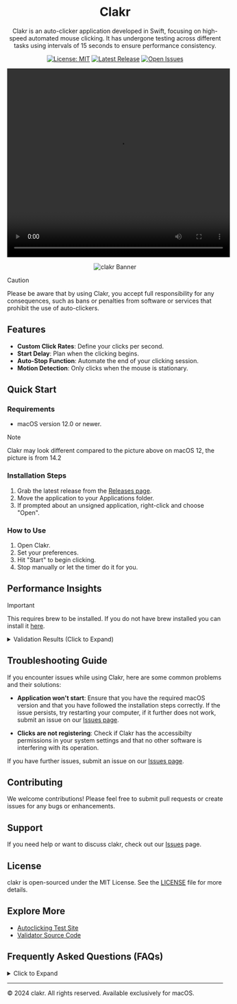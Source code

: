 <div align="center">

<!-- ![clakr Banner](assets/clakr-banner.png) -->

# Clakr

Clakr is an auto-clicker application developed in Swift, focusing on high-speed automated mouse clicking. It has undergone testing across different tasks using intervals of 15 seconds to ensure performance consistency.

[![License: MIT](https://img.shields.io/badge/license-MIT-green.svg)](LICENSE.md)
[![Latest Release](https://img.shields.io/github/release/senpaihunters/clakr.svg)](https://github.com/senpaihunters/clakr/releases)
[![Open Issues](https://img.shields.io/github/issues/senpaihunters/clakr.svg)](https://github.com/senpaihunters/clakr/issues)

<div>
  <video width="520" height="440" controls>
    <source src="assets/clakr-web.mp4" type="video/mp4">
    Your browser does not support the video tag.
  </video>
</div>


![clakr Banner](assets/clakr.gif)

</div>

> [!CAUTION]
> Please be aware that by using Clakr, you accept full responsibility for any consequences, such as bans or penalties from software or services that prohibit the use of auto-clickers.

## Features

- **Custom Click Rates**: Define your clicks per second.
- **Start Delay**: Plan when the clicking begins.
- **Auto-Stop Function**: Automate the end of your clicking session.
- **Motion Detection**: Only clicks when the mouse is stationary.

## Quick Start

### Requirements

- macOS version 12.0 or newer.

> [!NOTE]
> Clakr may look different compared to the picture above on macOS 12, the picture is from 14.2

### Installation Steps

1. Grab the latest release from the [Releases page](https://github.com/senpaihunters/clakr/releases).
2. Move the application to your Applications folder.
3. If prompted about an unsigned application, right-click and choose "Open".

### How to Use

1. Open Clakr.
2. Set your preferences.
3. Hit "Start" to begin clicking.
4. Stop manually or let the timer do it for you.

## Performance Insights

> [!IMPORTANT]
> This requires brew to be installed.
> If you do not have brew installed you can install it [here](https://brew.sh).

<details>
<summary>Validation Results (Click to Expand)</summary>

To ensure Clakr's performance, follow these steps:

1. Get the validation script [here](autoclicker-tests/validator/runcals.js).
2. Install prerequisites:

```sh
brew install node
npm install jstat
```

3. Navigate to the script directory:

```sh
cd path/to/autoclicker-tests
```

4. Run the script:

```sh
node runcals.js
```

> Input your Clakr test results in the script for automatic analysis.

> If you've renamed `runcals.js`, adjust the command accordingly.

#### Performance Summary

```sh
------------------- Clakr Test Summary ------------------------

Performance:
  Best Run: 15000 clicks
  Slowest Run: 14798 clicks
  Average: 14972.44 clicks
  Median: 14979.50 clicks
  Range: 202.00 clicks (14798 - 15000)
  Perfect Result: 15000 clicks
  Number of times Perfect Result happened: 2
  Probability of Perfect Result: 2.00%

Sample Statistics:
  Sample Size: 100 clicks
  Test Length: 15 seconds
  Clicks Per Second: 1000
  Start after: 3 seconds
  Stationary for: 2 seconds
  Sum of All Clicks: 1497244.00 clicks
  10th Percentile: 14942.00 clicks
  90th Percentile: 14991.10 clicks
  Mode: 14988,14989 clicks

Variability:
  Error Margin: 0.18%
  Standard Deviation: ±27.20
  Variance: 740.11
  Coefficient of Variation: 0.18%
  Interquartile Range (IQR): 20.00 clicks
  Standard Error of the Mean (SEM): 2.7205

Distribution Shape:
  Skewness: -3.5104
  Kurtosis: 17.0360

Confidence Intervals:
  95%: 14967.11 - 14977.77
  99%: 14965.43 - 14979.45

Outliers:
  Threshold: 3 standard deviations
  Outlier Clicks: 2
  Outlier Values: 14798, 14876.0

--------------------------------------------------------------
```

<details>
    <summary>Individual Runs</summary>

- Run 1: 14989
- Run 2: 14990
- Run 3: 14989
- Run 4: 14941
- Run 5: 14925
- Run 6: 14993
- Run 7: 14974
- Run 8: 14977
- Run 9: 14980
- Run 10: 14973
- Run 11: 14968
- Run 12: 14986
- Run 13: 14977
- Run 14: 14979
- Run 15: 14983
- Run 16: 14990
- Run 17: 14992
- Run 18: 14987
- Run 19: 14975
- Run 20: 14987
- Run 21: 14925
- Run 22: 14970
- Run 23: 14965
- Run 24: 14941
- Run 25: 14964
- Run 26: 14988
- Run 27: 14976
- Run 28: 14985
- Run 29: 14990
- Run 30: 14982
- Run 31: 14978
- Run 32: 14984
- Run 33: 14979
- Run 34: 14981
- Run 35: 14977
- Run 36: 14988
- Run 37: 14973
- Run 38: 14986
- Run 39: 14980
- Run 40: 14992
- Run 41: 14989
- Run 42: 14975
- Run 43: 14987
- Run 44: 14978
- Run 45: 14983
- Run 46: 14991
- Run 47: 14976
- Run 48: 14985
- Run 49: 14974
- Run 50: 14988

</details>

### Factors Affecting Performance

Several technical aspects can influence the click count:

1. **Timer Granularity**
2. **Event Coalescing**
3. **System Load**
4. **Thread Scheduling**
5. **API and Driver Overhead**
6. **Hardware Limitations**
7. **Software Limitations**
8. **Precision of Floating-Point Arithmetic**
9. **Interrupts and Context Switching**
10. **Event Processing**

</details>

## Troubleshooting Guide

If you encounter issues while using Clakr, here are some common problems and their solutions:

- **Application won't start**: Ensure that you have the required macOS version and that you have followed the installation steps correctly. If the issue persists, try restarting your computer, if it further does not work, submit an issue on our [Issues page](https://github.com/senpaihunters/clakr/issues).

- **Clicks are not registering**: Check if Clakr has the accessibilty permissions in your system settings and that no other software is interfering with its operation.

If you have further issues, submit an issue on our [Issues page](https://github.com/senpaihunters/clakr/issues).

## Contributing

We welcome contributions! Please feel free to submit pull requests or create issues for any bugs or enhancements.

## Support

If you need help or want to discuss clakr, check out our [Issues](https://github.com/senpaihunters/clakr/issues) page.

## License

clakr is open-sourced under the MIT License. See the [LICENSE](LICENSE.md) file for more details.

## Explore More

- [Autoclicking Test Site](https://clakr-delta.vercel.app/)
- [Validator Source Code](autoclicker-tests/website/index.html)

## Frequently Asked Questions (FAQs)

<details>
<summary>Click to Expand</summary>

- **Q: Can I use Clakr for gaming?**
  - A: Yes, but be aware of the game's terms of service regarding auto-clickers.

- **Q: Does Clakr work on non-macOS systems?**
  - A: Currently, Clakr is only available for macOS version 12.0 or newer.

- **Q: How can I contribute to the development of Clakr?**
  - A: Check out our [Contributing](#contributing) section for guidelines on how to contribute.

- **Q: How much system resources does Clakr use?**
  - A: About 33mb of RAM when open, and depending on how many clicks per second you define, 10% of your CPU whilst activated.

- **Q: Is Clakr a menu bar app?**
  - A: Currently, no Clakr is only an app without a menu bar applicate, this may change later, but as of now, its pretty basic.

- **Q: Does Clakr support Hotkeys?**
  - A: Not yet, but i may add hotkey support in a later release.

- **Q: Do you plan on supporting any lower macOS version?**
  - A: No, macOS 12 is the lowest i plan to support, however, you may be able to build it for lower.

</details>

---

© 2024 clakr. All rights reserved. Available exclusively for macOS.
